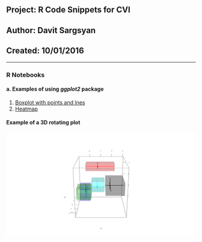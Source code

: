 ## Project: R Code Snippets for CVI 
## Author: Davit Sargsyan  
## Created: 10/01/2016 

---

### R Notebooks
#### a. Examples of using *ggplot2* package
1. [Boxplot with points and lnes](http://htmlpreview.github.com/?https://github.com/sargdavid/snippets.cvi/blob/master/rnotebook/ggplot_boxplot_points_lines.nb.html)    
2. [Heatmap](http://htmlpreview.github.com/?https://github.com/sargdavid/snippets.cvi/blob/master/rnotebook/ggplot_heatmap.nb.html)    

#### Example of a 3D rotating plot
![Alt text](media/movie1.gif?raw=true "Title")